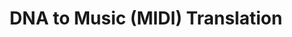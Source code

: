 ---
title: "DNA to Music (MIDI) Translation"
duration: "2019.1 - 2019.5"
excerpt: "Short description of projects item number 1"
collection: projects
paper: https://github.com/ilanashapiro/DNA-Music/blob/master/ICCC-author-kit/iccc.pdf
code: https://github.com/ilanashapiro/DNA-Music
image: 500x300.png
---